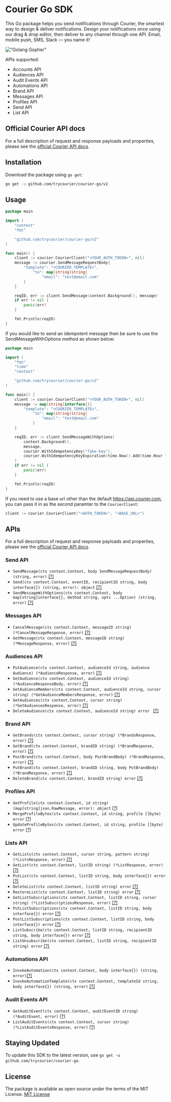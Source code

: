# Courier Go SDK

This Go package helps you send notifications through Courier, the smartest way to design & deliver notifications. Design your notifications once using our drag & drop editor, then deliver to any channel through one API. Email, mobile push, SMS, Slack — you name it!

!["Golang Gopher"](https://blog.golang.org/gopher/gopher.png)

APIs supported:

- Accounts API
- Audiences API
- Audit Events API
- Automations API
- Brand API
- Messages API
- Profiles API
- Send API
- List API

## Official Courier API docs

For a full description of request and response payloads and properties, please see the [official Courier API docs](https://docs.courier.com/reference).

## Installation

Download the package using `go get`:

```bash
go get -u github.com/trycourier/courier-go/v2
```

## Usage

```go
package main

import (
	"context"
	"fmt"

	"github.com/trycourier/courier-go/v2"
)

func main() {
	client := courier.CourierClient("<YOUR_AUTH_TOKEN>", nil)
	message := courier.SendMessageRequestBody{
		"template": "<COURIER_TEMPLATE>",
			"to": map[string]string{
				"email": "test@email.com"
		}
	}

	reqID, err := client.SendMessage(context.Background(), message)
	if err != nil {
		panic(err)
	}

	fmt.Println(reqID)
}
```

If you would like to send an idempotent message then be sure to use the SendMessageWithOptions method as shown below:

```go
package main

import (
	"fmt"
	"time"
	"context"

	"github.com/trycourier/courier-go/v2"
)

func main() {
	client := courier.CourierClient("<YOUR_AUTH_TOKEN>", nil)
	message := map[string]interface{}{
		"template": "<COURIER_TEMPLATE>",
			"to": map[string]string{
				"email": "test@email.com"
			}
	}

	reqID, err := client.SendMessageWithOptions(
		context.Background(),
		message,
		courier.WithIdempotencyKey("fake-key"),
		courier.WithIdempotencyKeyExpiration(time.Now().Add(time.Hour * 30))
	)
	if err != nil {
		panic(err)
	}

	fmt.Println(reqID)
}
```

If you need to use a base url other than the default https://api.courier.com, you can pass it in as the second paramter to the `CourierClient`:

```go
client := courier.CourierClient("<AUTH_TOKEN>", "<BASE_URL>")
```

## APIs

For a full description of request and response payloads and properties, please see the [official Courier API docs](https://docs.courier.com/reference).

### Send API

- `SendMessage(ctx context.Context, body SendMessageRequestBody) (string, error)` [[?]](https://www.courier.com/docs/reference/send/message/)
- `Send(ctx context.Context, eventID, recipientID string, body interface{}) (string, error): object` [[?]](https://www.courier.com/docs/reference/send/message/)
- `SendMessageWithOptions(ctx context.Context, body map[string]interface{}, method string, opts ...Option) (string, error)` [[?]](https://www.courier.com/docs/reference/idempotent-requests/)

### Messages API

- `CancelMessage(ctx context.Context, messageID string) (*CancelMessageResponse, error)` [[?]](https://www.courier.com/docs/reference/logs/cancel/)
- `GetMessage(ctx context.Context, messageID string) (*MessageResponse, error)` [[?]](https://www.courier.com/docs/reference/messages/by-id/)

### Audiences API

- `PutAudience(ctx context.Context, audienceId string, audience Audience) (*AudienceResponse, error)` [[?]](https://www.courier.com/docs/reference/audiences/put/)
- `GetAudience(ctx context.Context, audienceId string) (*AudienceResponseBody, error)` [[?]](https://www.courier.com/docs/reference/audiences/by-id/)
- `GetAudienceMembers(ctx context.Context, audienceId string, cursor string) (*GetAudienceMembersResponse, error)` [[?]](https://www.courier.com/docs/reference/audiences/list-audience-members/)
- `GetAudiences(ctx context.Context, cursor string) (*GetAudiencesResponse, error)` [[?]](https://www.courier.com/docs/reference/audiences/list-audiences/)
- `DeleteAudience(ctx context.Context, audienceId string) error ` [[?]](https://www.courier.com/docs/reference/audiences/delete/)

### Brand API

- `GetBrands(ctx context.Context, cursor string) (*BrandsResponse, error)` [[?]](https://www.courier.com/docs/reference/brands/list/)
- `GetBrand(ctx context.Context, brandID string) (*BrandResponse, error)` [[?]](https://www.courier.com/docs/reference/brands/by-id/)
- `PostBrand(ctx context.Context, body PostBrandBody) (*BrandResponse, error)` [[?]](https://www.courier.com/docs/reference/brands/create/)
- `PutBrand(ctx context.Context, brandID string, body PutBrandBody) (*BrandResponse, error)` [[?]](https://www.courier.com/docs/reference/brands/replace/)
- `DeleteBrand(ctx context.Context, brandID string) error` [[?]](https://www.courier.com/docs/reference/brands/delete/)

### Profiles API

- `GetProfile(ctx context.Context, id string) (map[string]json.RawMessage, error): object` [[?]](https://docs.courier.com/reference/profiles-api#getprofilebyrecipientid)
- `MergeProfileBytes(ctx context.Context, id string, profile []byte) error` [[?]](https://docs.courier.com/reference/profiles-api#mergeprofilebyrecipientid)
- `UpdateProfileBytes(ctx context.Context, id string, profile []byte) error` [[?]](https://docs.courier.com/reference/profiles-api#patchprofilebyrecipientid)

### Lists API

- `GetLists(ctx context.Context, cursor string, pattern string) (*ListsResponse, error)` [[?]](https://www.courier.com/docs/reference/lists/list/)
- `GetList(ctx context.Context, listID string) (*ListResponse, error)` [[?]](https://www.courier.com/docs/reference/lists/by-id/)
- `PutList(ctx context.Context, listID string, body interface{}) error` [[?]](https://www.courier.com/docs/reference/lists/replace/)
- `DeleteList(ctx context.Context, listID string) error` [[?]](https://www.courier.com/docs/reference/lists/delete/)
- `RestoreList(ctx context.Context, listID string) error` [[?]](https://www.courier.com/docs/reference/lists/restore/)
- `GetListSubscriptions(ctx context.Context, listID string, cursor string) (*ListSubscriptionsResponse, error)` [[?]](https://www.courier.com/docs/reference/lists/subscriptions/)
- `PutListSubscriptions(ctx context.Context, listID string, body interface{}) error` [[?]](https://www.courier.com/docs/reference/lists/put-subscribe/)
- `PostListSubscriptions(ctx context.Context, listID string, body interface{}) error` [[?]](https://www.courier.com/docs/reference/lists/post-subscribe/)
- `ListSubscribe(ctx context.Context, listID string, recipientID string, body interface{}) error` [[?]](https://www.courier.com/docs/reference/lists/recipient-subscribe/)
- `ListUnsubscribe(ctx context.Context, listID string, recipientID string) error` [[?]](https://www.courier.com/docs/reference/lists/delete-subscription/)

### Automations API

- `InvokeAutomation(ctx context.Context, body interface{}) (string, error)`[[?]](https://www.courier.com/docs/reference/automation/invoke/)
- `InvokeAutomationTemplate(ctx context.Context, templateId string, body interface{}) (string, error)` [[?]](https://www.courier.com/docs/reference/automation/invoke-template/)

### Audit Events API

- `GetAuditEvent(ctx context.Context, auditEventID string) (*AuditEvent, error)` [[?]](https://www.courier.com/docs/reference/audit-events/by-id/)
- `ListAuditEvents(ctx context.Context, cursor string) (*ListAuditEventsResponse, error)` [[?]](https://www.courier.com/docs/reference/audit-events/list/)

## Staying Updated

To update this SDK to the latest version, use `go get -u github.com/trycourier/courier-go`.

## License

The package is available as open source under the terms of the MIT License.
[MIT License](http://www.opensource.org/licenses/mit-license.php)